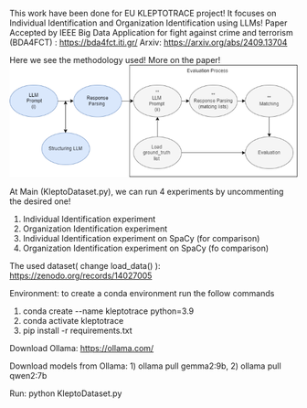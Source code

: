 This work have been done for EU KLEPTOTRACE project!
It focuses on Individual Identification and Organization Identification using LLMs!
Paper Accepted by IEEE Big Data Application for fight against crime and terrorism (BDA4FCT) : https://bda4fct.iti.gr/
Arxiv: https://arxiv.org/abs/2409.13704

Here we see the methodology used! More on the paper!
![Overview](methodology.png)

At Main (KleptoDataset.py),  we can run 4 experiments by uncommenting the desired one!
1) Individual Identification experiment 
2) Organization Identification experiment
3) Individual Identification experiment on SpaCy (for comparison)
4) Organization Identification experiment on SpaCy (fo comparison)

The used dataset( change load_data() ): https://zenodo.org/records/14027005

Environment: to create a conda environment run the follow commands
1) conda create --name kleptotrace python=3.9
2) conda activate kleptotrace
3) pip install -r requirements.txt

Download Ollama: https://ollama.com/

Download models from Ollama: 1) ollama pull gemma2:9b, 2) ollama pull qwen2:7b 

Run: python KleptoDataset.py




